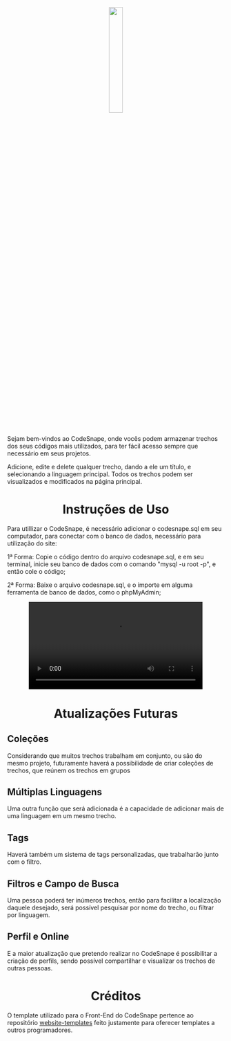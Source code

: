 <div align="center">
<img style="width: 25%;" src="https://github.com/Thiago0808/CodeSnape/assets/141963700/0563959a-8744-4fd8-9dc7-c6e4457c2382" />
</div>

Sejam bem-vindos ao CodeSnape, onde vocês podem armazenar trechos dos seus códigos mais utilizados, para ter fácil acesso sempre que necessário em seus projetos.

Adicione, edite e delete qualquer trecho, dando a ele um título, e selecionando a linguagem principal. Todos os trechos podem ser visualizados e modificados na página principal.

<h1 align="center">Instruções de Uso</h1>

Para utillizar o CodeSnape, é necessário adicionar o codesnape.sql em seu computador, para conectar com o banco de dados, necessário para utilização do site:

1ª Forma: Copie o código dentro do arquivo codesnape.sql, e em seu terminal, inicie seu banco de dados com o comando "mysql -u root -p", e então cole o código;

2ª Forma: Baixe o arquivo codesnape.sql, e o importe em alguma ferramenta de banco de dados, como o phpMyAdmin;

<div align="center">
<video style="width: 80%;" src="https://github.com/Thiago0808/CodeSnape/assets/141963700/793169e4-9d88-47d6-8c2b-b8bcb1e770ca"/>
</div>

<h1 align="center">Atualizações Futuras</h1>

<h2 align="left">Coleções</h1>

Considerando que muitos trechos trabalham em conjunto, ou são do mesmo projeto, futuramente haverá a possibilidade de criar coleções de trechos, que reúnem os trechos em grupos

<h2 align="left">Múltiplas Linguagens</h1>

Uma outra função que será adicionada é a capacidade de adicionar mais de uma linguagem em um mesmo trecho.

<h2 align="left">Tags</h1>

Haverá também um sistema de tags personalizadas, que trabalharão junto com o filtro.

<h2 align="left">Filtros e Campo de Busca</h1>

Uma pessoa poderá ter inúmeros trechos, então para facilitar a localização daquele desejado, será possível pesquisar por nome do trecho, ou filtrar por linguagem.

<h2 align="left">Perfil e Online</h1>

E a maior atualização que pretendo realizar no CodeSnape é possibilitar a criação de perfils, sendo possível compartilhar e visualizar os trechos de outras pessoas.

<h1 align="center">Créditos</h1>


O template utilizado para o Front-End do CodeSnape pertence ao repositório <a href="https://github.com/learning-zone/website-templates">website-templates</a> feito justamente para oferecer templates a outros programadores.
